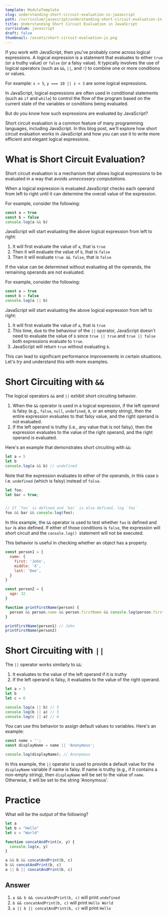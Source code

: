 ```yaml
---
template: ModuleTemplate
slug: understanding-short-circuit-evaluation-in-javascript
path: /curriculum/javascript/understanding-short-circuit-evaluation-in-javascript
title: Understanding Short Circuit Evaluation in JavaScript
curriculum: javascript
draft: false
thumbnail: /assets/short-circuit-evaluation-js.png
---
```


If you work with JavaScript, then you've probably come across logical expressions.
A logical expression is a statement that evaluates to either `true` (or a truthy value) or `false` (or a falsy value).
It typically involves the use of logical operators (such as `&&`, `||`, and `!`) to combine one or more conditions or values.

For example: `x > 5`, `y === 10 || z < 3` are some logical expressions.

In JavaScript, logical expressions are often used in conditional statements (such as `if` and `while`) to control the flow of the program based on the current state of the variables or conditions being evaluated.

But do you know how such expressions are evaluated by JavaScript?

Short circuit evaluation is a common feature of many programming languages, including JavaScript.
In this blog post, we'll explore how short circuit evaluation works in JavaScript and how you can use it to write more efficient and elegant logical expressions.

# What is Short Circuit Evaluation?

Short circuit evaluation is a mechanism that allows logical expressions to be evaluated in a way that avoids _unnecessary computations_.

When a logical expression is evaluated JavaScript checks each operand from left to right until it can determine the overall value of the expression.

For example, consider the following:

```js
const a = true
const b = false
console.log(a && b)
```

JavaScript will start evaluating the above logical expression from left to right:
1. It will first evaluate the value of `a`, that is `true`
2. Then it will evaluate the value of `b`, that is `false`
3. Then it will evaluate `true && false`, that is `false`

If the value can be determined without evaluating all the operands, the remaining operands are not evaluated.

For example, consider the following:

```js
const a = true
const b = false
console.log(a || b)
```

JavaScript will start evaluating the above logical expression from left to right:
1. It will first evaluate the value of `a`, that is `true`
2. This time, due to the behaviour of the `||` operator, JavaScript doesn't need to evaluate the value of `b` since `true || true` and `true || false` both expressions evaluate to `true`.
3. JavaScript will return `true` without evaluating `b`.

This can lead to significant performance improvements in certain situations.
Let's try and understand this with more examples.

# Short Circuiting with `&&`

The logical operators `&&` and `||` exhibit short circuiting behavior.

1. When the `&&` operator is used in a logical expression, if the left operand is falsy (e.g., `false`, `null`, `undefined`, `0`, or an empty string), then the entire expression evaluates to that falsy value, and the right operand is not evaluated.
2. If the left operand is truthy (i.e., any value that is not falsy), then the expression evaluates to the value of the right operand, and the right operand is evaluated.

Here's an example that demonstrates short circuiting with `&&`:

```js
let a = 5
let b
console.log(a && b) // undefined
```

Note that the expression evaluates to either of the operands, in this case `b` i.e. `undefined` (which is falsy) instead of `false`.

```js
let foo;
let bar = true;


// If `foo` is defined and `bar` is also defined, log `foo`
foo && bar && console.log(foo);
```

In this example, the `&&` operator is used to test whether `foo` is defined and `bar` is also defined. If either of those conditions is `false`, the expression will short circuit and the `console.log() `statement will not be executed.

This behavior is useful in checking whether an object has a property.

```js
const person1 = {
  name: {
    first: 'John',
    middle: 'X',
    last: 'Doe',
  }
}

const person2 = {
  age: 32
}

function printFirstName(person) {
  person && person.name && person.firstName && console.log(person.firstName)
}

printFirstName(person1) // John
printFirstName(person2)
```

# Short Circuiting with `||`

The `||` operator works similarly to `&&`:

1. It evaluates to the value of the left operand if it is truthy
2. If the left operand is falsy, it evaluates to the value of the right operand.

```js
let a = 5
let b
let c = 6

console.log(a || b) // 5
console.log(b || a) // 5
console.log(c || a) // 6
```

You can use this behavior to assign default values to variables.
Here's an example:

```javascript
const name = '';
const displayName = name || 'Anonymous';

console.log(displayName); // Anonymous
```

In this example, the `||` operator is used to provide a default value for the `displayName` variable if name is falsy. If name is truthy (e.g., if it contains a non-empty string), then `displayName` will be set to the value of `name`. Otherwise, it will be set to the string 'Anonymous'.

# Practice

What will be the output of the following?

```js
let a
let b = "Hello"
let c = "World"

function concatAndPrint(x, y) {
  console.log(x, y)
}

a && b && concatAndPrint(b, c)
b && concatAndPrint(b, c)
a || b || concatAndPrint(b, c)
```

## Answer

1. `a && b && concatAndPrint(b, c)` will print `undefined`
2. `b && concatAndPrint(b, c)` will print `Hello World`
3. `a || b || concatAndPrint(b, c)` will print `Hello`

